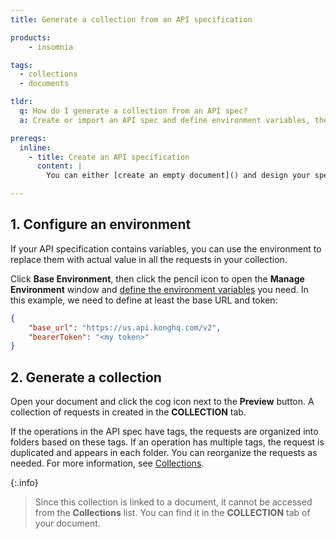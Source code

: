```yaml
---
title: Generate a collection from an API specification

products:
    - insomnia

tags:
  - collections
  - documents

tldr: 
  q: How do I generate a collection from an API spec?
  a: Create or import an API spec and define environment variables, then click cog icon and click Generate collection.

prereqs:
  inline:
    - title: Create an API specification
      content: |
        You can either [create an empty document]() and design your specification from scratch, or [import an existing specification](). This example uses the [Konnect API Products specification](https://docs.konghq.com/konnect/api/api-products/latest/).

---
```


## 1. Configure an environment

If your API specification contains variables, you can use the environment to replace them with actual value in all the requests in your collection.

Click **Base Environment**, then click the pencil icon to open the **Manage Environment** window and [define the environment variables]() you need. In this example, we need to define at least the base URL and token:

```json
{
	"base_url": "https://us.api.konghq.com/v2",
	"bearerToken": "<my token>"
}
```

## 2. Generate a collection

Open your document and click the cog icon next to the **Preview** button. A collection of requests in created in the **COLLECTION** tab. 

If the operations in the API spec have tags, the requests are organized into folders based on these tags. If an operation has multiple tags, the request is duplicated and appears in each folder. You can reorganize the requests as needed. For more information, see [Collections]().

{:.info}
> Since this collection is linked to a document, it cannot be accessed from the **Collections** list. You can find it in the **COLLECTION** tab of your document.